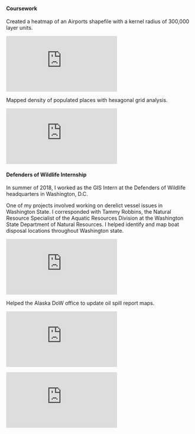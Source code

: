 #### Coursework

Created a heatmap of an Airports shapefile
with a kernel radius of 300,000 layer units.

![alt text](https://chricha1.github.io/heatmap.pdf)

Mapped density of populated places with hexagonal grid analysis.

![alt text](https://chricha1.github.io/hexagon.pdf)

#### Defenders of Wildlife Internship

In summer of 2018, I worked as the GIS Intern at
the Defenders of Wildlife headquarters in Washington, D.C.

One of my projects involved working on derelict vessel issues in Washington State.
I corresponded with Tammy Robbins, the Natural Resource Specialist of the
Aquatic Resources Division at the Washington State Department of Natural Resources.
I helped identify and map boat disposal locations throughout
Washington state.

![alt text](https://chricha1.github.io/WashingtonBoatDisposal.pdf)

Helped the Alaska DoW office to update oil spill report maps.

![alt text](https://chricha1.github.io/Cook_Inlet_oilposter.pdf)

![alt text](https://chricha1.github.io/Kodiak_Island_oilposter.pdf)

